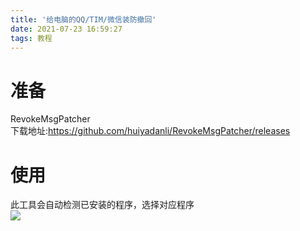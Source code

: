 ```yaml
---
title: '给电脑的QQ/TIM/微信装防撤回'
date: 2021-07-23 16:59:27
tags: 教程
---
```

<h1>准备</h1>
<p>RevokeMsgPatcher<br />
下载地址:<a href="https://github.com/huiyadanli/RevokeMsgPatcher/releases">https://github.com/huiyadanli/RevokeMsgPatcher/releases</a>
</p>
<h1>使用</h1>
<p>此工具会自动检测已安装的程序，选择对应程序<br />
<img src="https://i.huahuo-cn.tk/fch.png"/>
</p>
